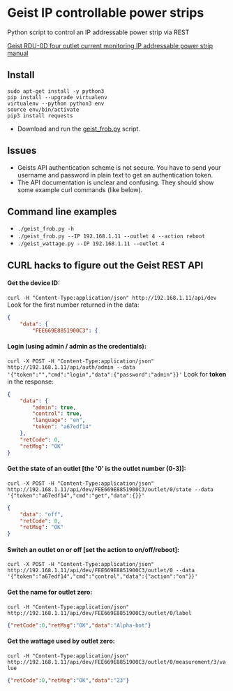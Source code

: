 # Geist IP controllable power strips
Python script to control an IP addressable power strip via REST

[Geist RDU-0D four outlet current monitoring IP addressable power strip manual](http://www.geistglobal.com/sites/all/files/site/User_Manuals/Power/gm1174_-_r-series_v4_pdu_rev3.0.pdf)

## Install
```
sudo apt-get install -y python3
pip install --upgrade virtualenv
virtualenv --python python3 env
source env/bin/activate
pip3 install requests
```
- Download and run the [geist_frob.py](geist_frob.py) script.


## Issues 
- Geists API authentication scheme is not secure.  You have to send your username and password in plain text to get an authentication token.
- The API documentation is unclear and confusing.  They should show some example curl commands (like below).

## Command line examples
- `./geist_frob.py -h`
- `./geist_frob.py --IP 192.168.1.11 --outlet 4 --action reboot`
- `./geist_wattage.py --IP 192.168.1.11 --outlet 4`


## CURL hacks to figure out the Geist REST API
#### Get the device ID: 
`curl -H "Content-Type:application/json" http://192.168.1.11/api/dev`
Look for the first number returned in the data:
```json
{
    "data": {
        "FEE669E8851900C3": {
```
  
#### Login (using admin / admin as the credentials): 
`curl -X POST -H "Content-Type:application/json" http://192.168.1.11/api/auth/admin --data '{"token":"","cmd":"login","data":{"password":"admin"}}'`
Look for **token** in the response: 
```json
{
    "data": {
        "admin": true,
        "control": true,
        "language": "en",
        "token": "a67edf14"
    },
    "retCode": 0,
    "retMsg": "OK"
}
```

#### Get the state of an outlet [the '0' is the outlet number (0-3)]:
`curl -X POST -H "Content-Type:application/json" http://192.168.1.11/api/dev/FEE669E8851900C3/outlet/0/state --data '{"token":"a67edf14","cmd":"get","data":{}}'`
```json
{
    "data": "off",
    "retCode": 0,
    "retMsg": "OK"
} 
```

#### Switch an outlet on or off [set the **action** to on/off/reboot]:
`curl -X POST -H "Content-Type:application/json" http://192.168.1.11/api/dev/FEE669E8851900C3/outlet/0 --data '{"token":"a67edf14","cmd":"control","data":{"action":"on"}}'`

#### Get the name for outlet zero:
`curl -H "Content-Type:application/json" http://192.168.1.11/api/dev/FEE669E8851900C3/outlet/0/label`
```json
{"retCode":0,"retMsg":"OK","data":"Alpha-bot"}
```

#### Get the wattage used by outlet zero:
`curl -H "Content-Type:application/json" http://192.168.1.11/api/dev/FEE669E8851900C3/outlet/0/measurement/3/value`
```json
{"retCode":0,"retMsg":"OK","data":"23"}
```

